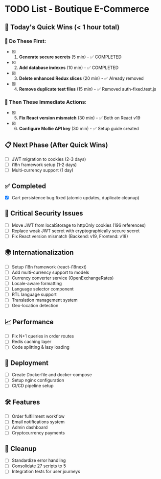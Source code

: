 # TODO List - Boutique E-Commerce

## 🎯 Today's Quick Wins (< 1 hour total)

### 🏃 Do These First:
- [x] 1. **Generate secure secrets** (5 min) - ✅ COMPLETED
- [x] 2. **Add database indexes** (10 min) - ✅ COMPLETED
- [x] 3. **Delete enhanced Redux slices** (20 min) - ✅ Already removed
- [x] 4. **Remove duplicate test files** (15 min) - ✅ Removed auth-fixed.test.js

### 🔧 Then These Immediate Actions:
- [x] 5. **Fix React version mismatch** (30 min) - ✅ Both on React v19
- [x] 6. **Configure Mollie API key** (30 min) - ✅ Setup guide created

## 📋 Next Phase (After Quick Wins)
- [ ] JWT migration to cookies (2-3 days)
- [ ] i18n framework setup (1-2 days)
- [ ] Multi-currency support (1 day)

## ✅ Completed
- [x] Cart persistence bug fixed (atomic updates, duplicate cleanup)

## 🚨 Critical Security Issues
- [ ] Move JWT from localStorage to httpOnly cookies (196 references)
- [ ] Replace weak JWT secret with cryptographically secure secret
- [ ] Fix React version mismatch (Backend: v19, Frontend: v18)

## 🌍 Internationalization
- [ ] Setup i18n framework (react-i18next)
- [ ] Add multi-currency support to models
- [ ] Currency converter service (OpenExchangeRates)
- [ ] Locale-aware formatting
- [ ] Language selector component
- [ ] RTL language support
- [ ] Translation management system
- [ ] Geo-location detection

## 📈 Performance
- [ ] Fix N+1 queries in order routes
- [ ] Redis caching layer
- [ ] Code splitting & lazy loading

## 🚀 Deployment
- [ ] Create Dockerfile and docker-compose
- [ ] Setup nginx configuration
- [ ] CI/CD pipeline setup

## 🛠️ Features
- [ ] Order fulfillment workflow
- [ ] Email notifications system
- [ ] Admin dashboard
- [ ] Cryptocurrency payments

## 🧹 Cleanup
- [ ] Standardize error handling
- [ ] Consolidate 27 scripts to 5
- [ ] Integration tests for user journeys